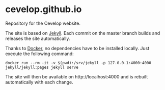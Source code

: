 cevelop.github.io
=================

Repository for the Cevelop website.

The site is based on [Jekyll](http://jekyllrb.com). Each commit on the master branch builds and releases the site automatically.

Thanks to [Docker](https://www.docker.com/), no dependencies have to be installed locally. Just execute the following command:

    docker run --rm -it -v $(pwd):/srv/jekyll -p 127.0.0.1:4000:4000 jekyll/jekyll:pages jekyll serve

The site will then be available on http://localhost:4000 and is rebuilt automatically with each change.
